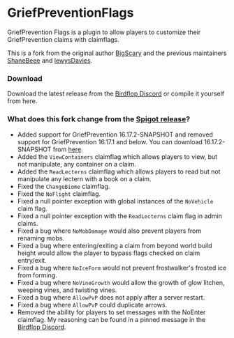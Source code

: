 # GriefPreventionFlags
GriefPrevention Flags is a plugin to allow players to customize their GriefPrevention claims with claimflags.

This is a fork from the original author [BigScary](https://github.com/BigScary/GriefPreventionFlags) and the previous maintainers [ShaneBeee](https://github.com/ShaneBeee/GriefPreventionFlags) and [lewysDavies](https://github.com/lewysDavies/GriefPreventionFlags).

### Download
Download the latest release from the [Birdflop Discord](https://discord.gg/MBdsxAR) or compile it yourself from here.


### What does this fork change from the [Spigot release](https://www.spigotmc.org/resources/gpflags.55773/)?
- Added support for GriefPrevention 16.17.2-SNAPSHOT and removed support for GriefPrevention 16.17.1 and below. You can download 16.17.2-SNAPSHOT from [here](https://ci.appveyor.com/api/buildjobs/v027altgl8802sua/artifacts/target%2FGriefPrevention.jar).
- Added the `ViewContainers` claimflag which allows players to view, but not manipulate, any container on a claim.
- Added the `ReadLecterns` claimflag which allows players to read but not manipulate any lectern with a book on a claim.
- Fixed the `ChangeBiome` claimflag.
- Fixed the `NoFlight` claimflag.
- Fixed a null pointer exception with global instances of the `NoVehicle` claim flag.
- Fixed a null pointer exception with the `ReadLecterns` claim flag in admin claims.
- Fixed a bug where `NoMobDamage` would also prevent players from renaming mobs.
- Fixed a bug where entering/exiting a claim from beyond world build height would allow the player to bypass flags checked on claim entry/exit.
- Fixed a bug where `NoIceForm` would not prevent frostwalker's frosted ice from forming.
- Fixed a bug where `NoVineGrowth` would allow the growth of glow litchen, weeping vines, and twisting vines.
- Fixed a bug where `AllowPvP` does not apply after a server restart.
- Fixed a bug where `AllowPvP` could duplicate arrows.
- Removed the ability for players to set messages with the NoEnter claimflag. My reasoning can be found in a pinned message in the [Birdflop Discord](https://discord.gg/MBdsxAR).
